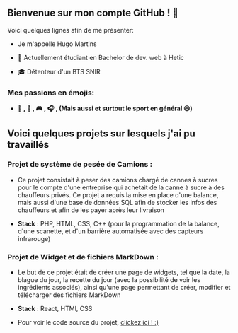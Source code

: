 ## Bienvenue sur mon compte GitHub ! 👋

Voici quelques lignes afin de me présenter:

  - Je m'appelle Hugo Martins
  
  - :school: Actuellement étudiant en Bachelor de dev. web à Hetic
    
  - :mortar_board: Détenteur d'un BTS SNIR
  
  
### Mes passions en émojis:

  - **:bicyclist: , :car: , :video_game: , :headphones: , (Mais aussi et surtout le sport en général 😄)**


  
## Voici quelques projets sur lesquels j'ai pu travaillés

### Projet de système de pesée de Camions :

  - Ce projet consistait à peser des camions chargé de cannes à sucres pour le compte d'une entreprise qui achetait de la canne à sucre à des chauffeurs privés. Ce projet a requis la mise en place d'une balance, mais aussi d'une base de données SQL afin de stocker les infos des chauffeurs et afin de les payer après leur livraison

  - **Stack** : PHP, HTML, CSS, C++ (pour la programmation de la balance, d'une scanette, et d'un barrière automatisée avec des capteurs infrarouge)


### Projet de Widget et de fichiers MarkDown :

- Le but de ce projet était de créer une page de widgets, tel que la date, la blague du jour, la recette du jour (avec la possibilité de voir les ingrédients associés), ainsi qu'une page permettant de créer, modifier et télécharger des fichiers MarkDown

- **Stack** : React, HTMl, CSS

- Pour voir le code source du projet, [clickez ici ! :)]()
